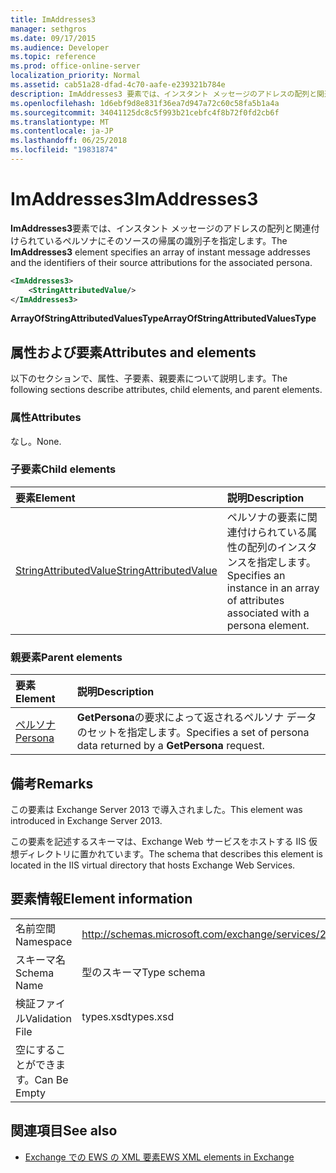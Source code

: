 ```yaml
---
title: ImAddresses3
manager: sethgros
ms.date: 09/17/2015
ms.audience: Developer
ms.topic: reference
ms.prod: office-online-server
localization_priority: Normal
ms.assetid: cab51a28-dfad-4c70-aafe-e239321b784e
description: ImAddresses3 要素では、インスタント メッセージのアドレスの配列と関連付けられているペルソナにそのソースの帰属の識別子を指定します。
ms.openlocfilehash: 1d6ebf9d8e831f36ea7d947a72c60c58fa5b1a4a
ms.sourcegitcommit: 34041125dc8c5f993b21cebfc4f8b72f0fd2cb6f
ms.translationtype: MT
ms.contentlocale: ja-JP
ms.lasthandoff: 06/25/2018
ms.locfileid: "19831874"
---
```

# <a name="imaddresses3"></a><span data-ttu-id="e5042-103">ImAddresses3</span><span class="sxs-lookup"><span data-stu-id="e5042-103">ImAddresses3</span></span>

<span data-ttu-id="e5042-104">**ImAddresses3**要素では、インスタント メッセージのアドレスの配列と関連付けられているペルソナにそのソースの帰属の識別子を指定します。</span><span class="sxs-lookup"><span data-stu-id="e5042-104">The **ImAddresses3** element specifies an array of instant message addresses and the identifiers of their source attributions for the associated persona.</span></span> 
  
```XML
<ImAddresses3>
    <StringAttributedValue/>
</ImAddresses3>
```

 <span data-ttu-id="e5042-105">**ArrayOfStringAttributedValuesType**</span><span class="sxs-lookup"><span data-stu-id="e5042-105">**ArrayOfStringAttributedValuesType**</span></span>
## <a name="attributes-and-elements"></a><span data-ttu-id="e5042-106">属性および要素</span><span class="sxs-lookup"><span data-stu-id="e5042-106">Attributes and elements</span></span>

<span data-ttu-id="e5042-107">以下のセクションで、属性、子要素、親要素について説明します。</span><span class="sxs-lookup"><span data-stu-id="e5042-107">The following sections describe attributes, child elements, and parent elements.</span></span>
  
### <a name="attributes"></a><span data-ttu-id="e5042-108">属性</span><span class="sxs-lookup"><span data-stu-id="e5042-108">Attributes</span></span>

<span data-ttu-id="e5042-109">なし。</span><span class="sxs-lookup"><span data-stu-id="e5042-109">None.</span></span>
  
### <a name="child-elements"></a><span data-ttu-id="e5042-110">子要素</span><span class="sxs-lookup"><span data-stu-id="e5042-110">Child elements</span></span>

|<span data-ttu-id="e5042-111">**要素**</span><span class="sxs-lookup"><span data-stu-id="e5042-111">**Element**</span></span>|<span data-ttu-id="e5042-112">**説明**</span><span class="sxs-lookup"><span data-stu-id="e5042-112">**Description**</span></span>|
|:-----|:-----|
|[<span data-ttu-id="e5042-113">StringAttributedValue</span><span class="sxs-lookup"><span data-stu-id="e5042-113">StringAttributedValue</span></span>](stringattributedvalue.md) <br/> |<span data-ttu-id="e5042-114">ペルソナの要素に関連付けられている属性の配列のインスタンスを指定します。</span><span class="sxs-lookup"><span data-stu-id="e5042-114">Specifies an instance in an array of attributes associated with a persona element.</span></span>  <br/> |
   
### <a name="parent-elements"></a><span data-ttu-id="e5042-115">親要素</span><span class="sxs-lookup"><span data-stu-id="e5042-115">Parent elements</span></span>

|<span data-ttu-id="e5042-116">**要素**</span><span class="sxs-lookup"><span data-stu-id="e5042-116">**Element**</span></span>|<span data-ttu-id="e5042-117">**説明**</span><span class="sxs-lookup"><span data-stu-id="e5042-117">**Description**</span></span>|
|:-----|:-----|
|[<span data-ttu-id="e5042-118">ペルソナ</span><span class="sxs-lookup"><span data-stu-id="e5042-118">Persona</span></span>](persona.md) <br/> |<span data-ttu-id="e5042-119">**GetPersona**の要求によって返されるペルソナ データのセットを指定します。</span><span class="sxs-lookup"><span data-stu-id="e5042-119">Specifies a set of persona data returned by a **GetPersona** request.</span></span>  <br/> |
   
## <a name="remarks"></a><span data-ttu-id="e5042-120">備考</span><span class="sxs-lookup"><span data-stu-id="e5042-120">Remarks</span></span>

<span data-ttu-id="e5042-121">この要素は Exchange Server 2013 で導入されました。</span><span class="sxs-lookup"><span data-stu-id="e5042-121">This element was introduced in Exchange Server 2013.</span></span>
  
<span data-ttu-id="e5042-122">この要素を記述するスキーマは、Exchange Web サービスをホストする IIS 仮想ディレクトリに置かれています。</span><span class="sxs-lookup"><span data-stu-id="e5042-122">The schema that describes this element is located in the IIS virtual directory that hosts Exchange Web Services.</span></span>
  
## <a name="element-information"></a><span data-ttu-id="e5042-123">要素情報</span><span class="sxs-lookup"><span data-stu-id="e5042-123">Element information</span></span>

|||
|:-----|:-----|
|<span data-ttu-id="e5042-124">名前空間</span><span class="sxs-lookup"><span data-stu-id="e5042-124">Namespace</span></span>  <br/> |http://schemas.microsoft.com/exchange/services/2006/types  <br/> |
|<span data-ttu-id="e5042-125">スキーマ名</span><span class="sxs-lookup"><span data-stu-id="e5042-125">Schema Name</span></span>  <br/> |<span data-ttu-id="e5042-126">型のスキーマ</span><span class="sxs-lookup"><span data-stu-id="e5042-126">Type schema</span></span>  <br/> |
|<span data-ttu-id="e5042-127">検証ファイル</span><span class="sxs-lookup"><span data-stu-id="e5042-127">Validation File</span></span>  <br/> |<span data-ttu-id="e5042-128">types.xsd</span><span class="sxs-lookup"><span data-stu-id="e5042-128">types.xsd</span></span>  <br/> |
|<span data-ttu-id="e5042-129">空にすることができます。</span><span class="sxs-lookup"><span data-stu-id="e5042-129">Can Be Empty</span></span>  <br/> ||
   
## <a name="see-also"></a><span data-ttu-id="e5042-130">関連項目</span><span class="sxs-lookup"><span data-stu-id="e5042-130">See also</span></span>



- [<span data-ttu-id="e5042-131">Exchange での EWS の XML 要素</span><span class="sxs-lookup"><span data-stu-id="e5042-131">EWS XML elements in Exchange</span></span>](ews-xml-elements-in-exchange.md)

